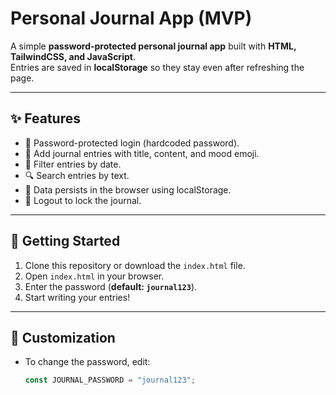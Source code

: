 # Personal Journal App (MVP)

A simple **password-protected personal journal app** built with **HTML, TailwindCSS, and JavaScript**.  
Entries are saved in **localStorage** so they stay even after refreshing the page.

---

## ✨ Features
- 🔑 Password-protected login (hardcoded password).
- 📝 Add journal entries with title, content, and mood emoji.
- 📅 Filter entries by date.
- 🔍 Search entries by text.
- 💾 Data persists in the browser using localStorage.
- 🚪 Logout to lock the journal.

---

## 🚀 Getting Started
1. Clone this repository or download the `index.html` file.
2. Open `index.html` in your browser.
3. Enter the password (**default: `journal123`**).
4. Start writing your entries!

---

## 🔧 Customization
- To change the password, edit:
  ```js
  const JOURNAL_PASSWORD = "journal123";
